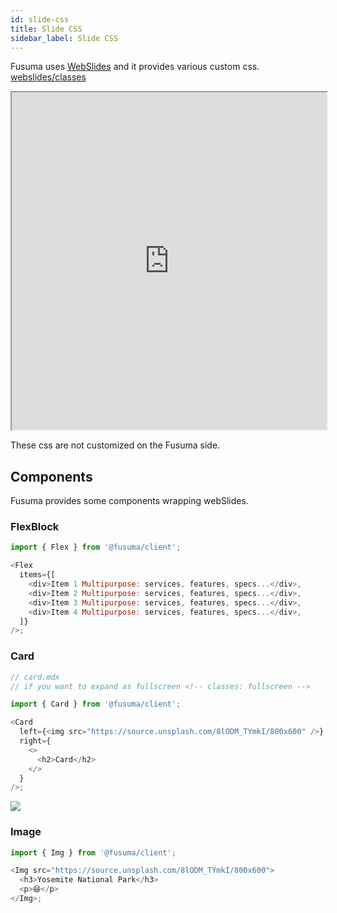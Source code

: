 ```yaml
---
id: slide-css
title: Slide CSS
sidebar_label: Slide CSS
---
```


Fusuma uses [WebSlides](https://webslides.tv/) and it provides various custom css. [webslides/classes](https://webslides.tv/demos/classes#slide=1)

<iframe src="https://webslides.tv/demos/classes" style="width: 100%;height: 540px; max-width: 960px"></iframe>

<br />

These css are not customized on the Fusuma side.

## Components

Fusuma provides some components wrapping webSlides.

### FlexBlock

```js
import { Flex } from '@fusuma/client';

<Flex
  items={[
    <div>Item 1 Multipurpose: services, features, specs...</div>,
    <div>Item 2 Multipurpose: services, features, specs...</div>,
    <div>Item 3 Multipurpose: services, features, specs...</div>,
    <div>Item 4 Multipurpose: services, features, specs...</div>,
  ]}
/>;
```

### Card

```js
// card.mdx
// if you want to expand as fullscreen <!-- classes: fullscreen -->

import { Card } from '@fusuma/client';

<Card
  left={<img src="https://source.unsplash.com/8lODM_TYmkI/800x600" />}
  right={
    <>
      <h2>Card</h2>
    </>
  }
/>;
```

![](assets/card-component.png)

### Image

```js
import { Img } from '@fusuma/client';

<Img src="https://source.unsplash.com/8lODM_TYmkI/800x600">
  <h3>Yosemite National Park</h3>
  <p>😆</p>
</Img>;
```
